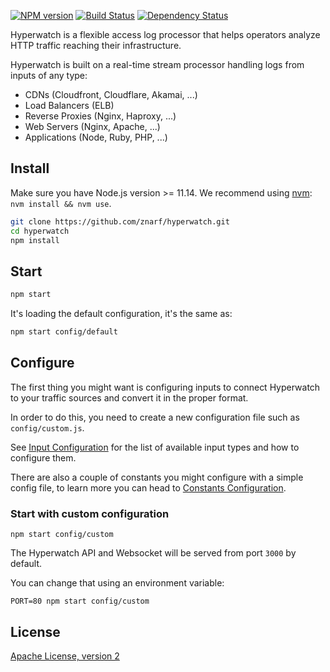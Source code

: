 [![NPM version](https://img.shields.io/npm/v/@hyperwatch/hyperwatch)](https://www.npmjs.com/package/@hyperwatch/hyperwatch) [![Build Status](https://github.com/znarf/hyperwatch/workflows/CI/badge.svg)](https://github.com/znarf/hyperwatch/actions?query=workflow%3ACI) [![Dependency Status](https://david-dm.org/znarf/hyperwatch.svg)](https://david-dm.org/znarf/hyperwatch)

Hyperwatch is a flexible access log processor that helps operators analyze HTTP traffic reaching their infrastructure.

Hyperwatch is built on a real-time stream processor handling logs from inputs of any type:

- CDNs (Cloudfront, Cloudflare, Akamai, ...)
- Load Balancers (ELB)
- Reverse Proxies (Nginx, Haproxy, ...)
- Web Servers (Nginx, Apache, ...)
- Applications (Node, Ruby, PHP, ...)

## Install

Make sure you have Node.js version >= 11.14. We recommend using [nvm](https://github.com/creationix/nvm): `nvm install && nvm use`.

```bash
git clone https://github.com/znarf/hyperwatch.git
cd hyperwatch
npm install
```

## Start

```bash
npm start
```

It's loading the default configuration, it's the same as:

```bash
npm start config/default
```

## Configure

The first thing you might want is configuring inputs to connect Hyperwatch to your traffic sources and convert it in the proper format.

In order to do this, you need to create a new configuration file such as `config/custom.js`.

See [Input Configuration](./docs/input.md) for the list of available input types and how to configure them.

There are also a couple of constants you might configure with a simple config file, to learn more you can head to [Constants Configuration](./docs/configuration.md).

### Start with custom configuration

```shell
npm start config/custom
```

The Hyperwatch API and Websocket will be served from port `3000` by default.

You can change that using an environment variable:

```shell
PORT=80 npm start config/custom
```

## License

[Apache License, version 2](LICENSE)
